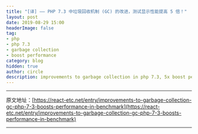 ```yaml
---
title: "[译] —— PHP 7.3 中垃圾回收机制 (GC) 的改进，测试显示性能提高 5 倍！"
layout: post
date: 2019-08-29 15:00
headerImage: false
tag:
- php
- php 7.3
- garbage collection
- boost performance
category: blog
hidden: true
author: circle
description: improvements to garbage collection in php 7.3, 5x boost performance in tests
---
```



---

原文地址：[https://react-etc.net/entry/improvements-to-garbage-collection-gc-php-7-3-boosts-performance-in-benchmark](https://react-etc.net/entry/improvements-to-garbage-collection-gc-php-7-3-boosts-performance-in-benchmark)

---
